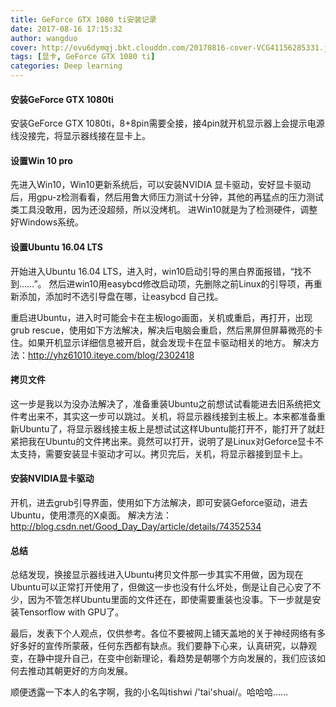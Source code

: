 ```yaml
---
title: GeForce GTX 1080 ti安装记录
date: 2017-08-16 17:15:32
author: wangduo
cover: http://ovu6dymqj.bkt.clouddn.com/20170816-cover-VCG41156285331.jpg
tags: [显卡, GeForce GTX 1080 ti]
categories: Deep learning
---
```


#### 安装GeForce GTX 1080ti
安装GeForce GTX 1080ti，8+8pin需要全接，接4pin就开机显示器上会提示电源线没接完，将显示器线接在显卡上。

#### 设置Win 10 pro
先进入Win10，Win10更新系统后，可以安装NVIDIA 显卡驱动，安好显卡驱动后，用gpu-z检测看看，然后用鲁大师压力测试十分钟，其他的再猛点的压力测试类工具没敢用，因为还没超频，所以没烤机。
进Win10就是为了检测硬件，调整好Windows系统。

#### 设置Ubuntu 16.04 LTS
开始进入Ubuntu 16.04 LTS，进入时，win10启动引导的黑白界面报错，“找不到……”。
然后进win10用easybcd修改启动项，先删除之前Linux的引导项，再重新添加，添加时不选引导盘在哪，让easybcd 自己找。

重启进Ubuntu，进入时可能会卡在主板logo画面，关机或重启，再打开，出现grub rescue，使用如下方法解决，解决后电脑会重启，然后黑屏但屏幕微亮的卡住。如果开机显示详细信息被开启，就会发现卡在显卡驱动相关的地方。
解决方法：http://yhz61010.iteye.com/blog/2302418

#### 拷贝文件
这一步是我以为没办法解决了，准备重装Ubuntu之前想试试看能进去旧系统把文件考出来不，其实这一步可以跳过。关机，将显示器线接到主板上。本来都准备重新Ubuntu了，将显示器线接主板上是想试试这样Ubuntu能打开不，能打开了就赶紧把我在Ubuntu的文件拷出来。竟然可以打开，说明了是Linux对Geforce显卡不太支持，需要安装显卡驱动才可以。拷贝完后，关机，将显示器接到显卡上。

#### 安装NVIDIA显卡驱动
开机，进去grub引导界面，使用如下方法解决，即可安装Geforce驱动，进去Ubuntu，使用漂亮的X桌面。
解决方法：http://blog.csdn.net/Good_Day_Day/article/details/74352534

#### 总结
总结发现，换接显示器线进入Ubuntu拷贝文件那一步其实不用做，因为现在Ubuntu可以正常打开使用了，但做这一步也没有什么坏处，倒是让自己心安了不少，因为不管怎样Ubuntu里面的文件还在，即使需要重装也没事。下一步就是安装Tensorflow with GPU了。

最后，发表下个人观点，仅供参考。各位不要被网上铺天盖地的关于神经网络有多好多好的宣传所蒙蔽，任何东西都有缺点。我们要静下心来，认真研究，以静观变，在静中提升自己，在变中创新理论，看趋势是朝哪个方向发展的，我们应该如何去推动其朝更好的方向发展。

顺便透露一下本人的名字啊，我的小名叫tishwi /'tai'shuai/。哈哈哈……
